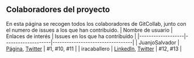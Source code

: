 ## Colaboradores del proyecto
En esta página se recogen todos los colaboradores de GitCollab, junto con el numero de issues a los que han contribuido.
| Nombre de usuario | Enlaces de interés | Issues en los que ha contribuido |
|-------------------|--------------------|----------------------------------|
| JuanjoSalvador    | [Página](https://jsalvador.me/), [Twitter](https://twitter.com/Linuxneitor) | #1, #10, #11 |
| iracaballero      | [LinkedIn](https://www.linkedin.com/in/iracema-caballero-aa0740140/), [Twitter](https://twitter.com/Iracema93) | #12, #13 |
